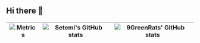 ## Hi there 👋

<!--
**9GreenRats/9GreenRats** is a ✨ _special_ ✨ repository because its `README.md` (this file) appears on your GitHub profile.

Here are some ideas to get you started:

- 🔭 I’m currently working on ...
- 🌱 I’m currently learning ...
- 👯 I’m looking to collaborate on ...
- 🤔 I’m looking for help with ...
- 💬 Ask me about ...
- 📫 How to reach me: ...
- 😄 Pronouns: ...
- ⚡ Fun fact: ...
-->
| ![Metrics](./metrics.svg) | <img align="center" src="https://github-readme-stats.vercel.app/api?username=9GreenRats&show_icons=true&include_all_commits=true&hide_border=true" alt="Setemi's GitHub stats" /> | <img align="center" src="https://github-readme-stats.vercel.app/api/top-langs/?username=9greenRats&langs_count=8&layout=compact&hide_border=true" alt="9GreenRats' GitHub stats" /> |
| ------------- | ------------- | ------------- |
